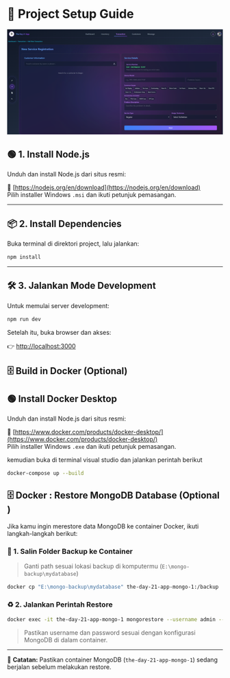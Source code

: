 # 🚀 Project Setup Guide

![Alt text](./Image/a.png)

## 🟢 1. Install Node.js

Unduh dan install Node.js dari situs resmi:

🔗 [https://nodejs.org/en/download](https://nodejs.org/en/download)  
Pilih installer Windows `.msi` dan ikuti petunjuk pemasangan.

---

## 📦 2. Install Dependencies

Buka terminal di direktori project, lalu jalankan:

```bash
npm install
```

---

## 🛠️ 3. Jalankan Mode Development

Untuk memulai server development:

```bash
npm run dev
```

Setelah itu, buka browser dan akses:

👉 [http://localhost:3000](http://localhost:3000)

## 🗄️ Build in Docker  (Optional)

## 🟢  Install Docker Desktop
Unduh dan install Node.js dari situs resmi:

🔗 [https://www.docker.com/products/docker-desktop/](https://www.docker.com/products/docker-desktop/)  
Pilih installer Windows `.exe` dan ikuti petunjuk pemasangan.

kemudian buka di terminal visual studio dan jalankan perintah berikut
```bash
docker-compose up --build
```

## 🗄️ Docker : Restore MongoDB Database (Optional )

Jika kamu ingin merestore data MongoDB ke container Docker, ikuti langkah-langkah berikut:

### 📁 1. Salin Folder Backup ke Container

> Ganti path sesuai lokasi backup di komputermu (`E:\mongo-backup\mydatabase`)

```bash
docker cp "E:\mongo-backup\mydatabase" the-day-21-app-mongo-1:/backup
```

### ♻️ 2. Jalankan Perintah Restore

```bash
docker exec -it the-day-21-app-mongo-1 mongorestore --username admin --password password --authenticationDatabase admin --drop --db mydatabase /backup/mydatabase
```
> Pastikan username dan password sesuai dengan konfigurasi MongoDB di dalam container.
---

📌 **Catatan:** Pastikan container MongoDB (`the-day-21-app-mongo-1`) sedang berjalan sebelum melakukan restore.
